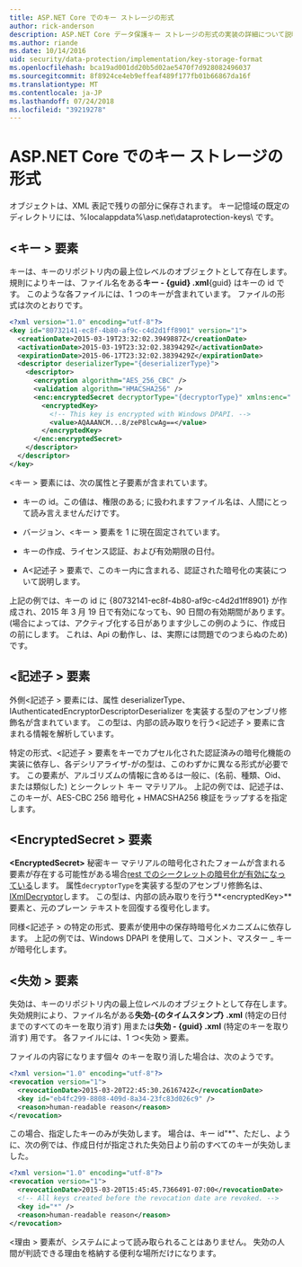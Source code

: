 ```yaml
---
title: ASP.NET Core でのキー ストレージの形式
author: rick-anderson
description: ASP.NET Core データ保護キー ストレージの形式の実装の詳細について説明します。
ms.author: riande
ms.date: 10/14/2016
uid: security/data-protection/implementation/key-storage-format
ms.openlocfilehash: bca19ad001dd20b5d02ae5470f7d928082496037
ms.sourcegitcommit: 8f8924ce4eb9effeaf489f177fb01b66867da16f
ms.translationtype: MT
ms.contentlocale: ja-JP
ms.lasthandoff: 07/24/2018
ms.locfileid: "39219278"
---
```

# <a name="key-storage-format-in-aspnet-core"></a>ASP.NET Core でのキー ストレージの形式

<a name="data-protection-implementation-key-storage-format"></a>

オブジェクトは、XML 表記で残りの部分に保存されます。 キー記憶域の既定のディレクトリには、%localappdata%\asp.net\dataprotection-keys\ です。

## <a name="the-key-element"></a>\<キー > 要素

キーは、キーのリポジトリ内の最上位レベルのオブジェクトとして存在します。 規則によりキーは、ファイル名をある**キー - {guid} .xml**{guid} はキーの id です。 このような各ファイルには、1 つのキーが含まれています。 ファイルの形式は次のとおりです。

```xml
<?xml version="1.0" encoding="utf-8"?>
<key id="80732141-ec8f-4b80-af9c-c4d2d1ff8901" version="1">
  <creationDate>2015-03-19T23:32:02.3949887Z</creationDate>
  <activationDate>2015-03-19T23:32:02.3839429Z</activationDate>
  <expirationDate>2015-06-17T23:32:02.3839429Z</expirationDate>
  <descriptor deserializerType="{deserializerType}">
    <descriptor>
      <encryption algorithm="AES_256_CBC" />
      <validation algorithm="HMACSHA256" />
      <enc:encryptedSecret decryptorType="{decryptorType}" xmlns:enc="...">
        <encryptedKey>
          <!-- This key is encrypted with Windows DPAPI. -->
          <value>AQAAANCM...8/zeP8lcwAg==</value>
        </encryptedKey>
      </enc:encryptedSecret>
    </descriptor>
  </descriptor>
</key>
```

\<キー > 要素には、次の属性と子要素が含まれています。

* キーの id。この値は、権限のある; に扱われますファイル名は、人間にとって読み言えませんだけです。

* バージョン、\<キー > 要素を 1 に現在固定されています。

* キーの作成、ライセンス認証、および有効期限の日付。

* A\<記述子 > 要素で、このキー内に含まれる、認証された暗号化の実装について説明します。

上記の例では、キーの id に {80732141-ec8f-4b80-af9c-c4d2d1ff8901} が作成され、2015 年 3 月 19 日で有効になっても、90 日間の有効期間があります。 (場合によっては、アクティブ化する日があります少しこの例のように、作成日の前にします。 これは、Api の動作し、は、実際には問題でのつまらぬのため) です。

## <a name="the-descriptor-element"></a>\<記述子 > 要素

外側\<記述子 > 要素には、属性 deserializerType、IAuthenticatedEncryptorDescriptorDeserializer を実装する型のアセンブリ修飾名が含まれています。 この型は、内部の読み取りを行う\<記述子 > 要素に含まれる情報を解析しています。

特定の形式、\<記述子 > 要素をキーでカプセル化された認証済みの暗号化機能の実装に依存し、各デシリアライザ-がの型は、このわずかに異なる形式が必要です。 この要素が、アルゴリズムの情報に含めるは一般に、(名前、種類、Oid、または類似した) とシークレット キー マテリアル。 上記の例では、記述子は、このキーが、AES-CBC 256 暗号化 + HMACSHA256 検証をラップするを指定します。

## <a name="the-encryptedsecret-element"></a>\<EncryptedSecret > 要素

**&lt;EncryptedSecret&gt;** 秘密キー マテリアルの暗号化されたフォームが含まれる要素が存在する可能性がある場合[rest でのシークレットの暗号化が有効になっている](xref:security/data-protection/implementation/key-encryption-at-rest)します。 属性`decryptorType`を実装する型のアセンブリ修飾名は、 [IXmlDecryptor](/dotnet/api/microsoft.aspnetcore.dataprotection.xmlencryption.ixmldecryptor)します。 この型は、内部の読み取りを行う**&lt;encryptedKey&gt;** 要素と、元のプレーン テキストを回復する復号化します。

同様\<記述子 > の特定の形式、<encryptedSecret>要素が使用中の保存時暗号化メカニズムに依存します。 上記の例では、Windows DPAPI を使用して、コメント、マスター _ キーが暗号化します。

## <a name="the-revocation-element"></a>\<失効 > 要素

失効は、キーのリポジトリ内の最上位レベルのオブジェクトとして存在します。 失効規則により、ファイル名がある**失効-{のタイムスタンプ} .xml** (特定の日付までのすべてのキーを取り消す) 用または**失効 - {guid} .xml** (特定のキーを取り消す) 用です。 各ファイルには、1 つ\<失効 > 要素。

ファイルの内容になります個々 のキーを取り消した場合は、次のようです。

```xml
<?xml version="1.0" encoding="utf-8"?>
<revocation version="1">
  <revocationDate>2015-03-20T22:45:30.2616742Z</revocationDate>
  <key id="eb4fc299-8808-409d-8a34-23fc83d026c9" />
  <reason>human-readable reason</reason>
</revocation>
```

この場合、指定したキーのみが失効します。 場合は、キー id"*"、ただし、ように、次の例では、作成日付が指定された失効日より前のすべてのキーが失効しました。

```xml
<?xml version="1.0" encoding="utf-8"?>
<revocation version="1">
  <revocationDate>2015-03-20T15:45:45.7366491-07:00</revocationDate>
  <!-- All keys created before the revocation date are revoked. -->
  <key id="*" />
  <reason>human-readable reason</reason>
</revocation>
```

\<理由 > 要素が、システムによって読み取られることはありません。 失効の人間が判読できる理由を格納する便利な場所だけになります。
